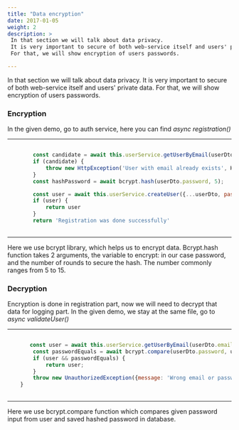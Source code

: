 ```yaml
---
title: "Data encryption"
date: 2017-01-05
weight: 2
description: >
 In that section we will talk about data privacy.
 It is very important to secure of both web-service itself and users' private data.
 For that, we will show encryption of users passwords.

---
```

 In that section we will talk about data privacy.
 It is very important to secure of both web-service itself and users' private data.
 For that, we will show encryption of users passwords.


### Encryption
In the given demo, go to auth service, here you can find *async registration()*

---

```js

        const candidate = await this.userService.getUserByEmail(userDto.email);
        if (candidate) {
            throw new HttpException('User with email already exists', HttpStatus.BAD_REQUEST);
        }
        const hashPassword = await bcrypt.hash(userDto.password, 5);

        const user = await this.userService.createUser({...userDto, password: hashPassword})
        if (user) {
            return user
        }
        return 'Registration was done successfully'
    
```

---
Here we use bcrypt library, which helps us to encrypt data. Bcrypt.hash function takes 2 arguments, the variable to encrypt: in our case password, and the number of rounds to secure the hash. The number commonly ranges from 5 to 15.


### Decryption

Encryption is done in registration part, now we will need to decrypt that data for logging part.
In the given demo, we stay at the same file, go to *async validateUser()*

---

```js

       const user = await this.userService.getUserByEmail(userDto.email);
        const passwordEquals = await bcrypt.compare(userDto.password, user.password);
        if (user && passwordEquals) {
            return user;
        }
        throw new UnauthorizedException({message: 'Wrong email or password'})
    }
    
```

---

Here we use bcrypt.compare function which compares given password input from user and saved hashed password in database.

